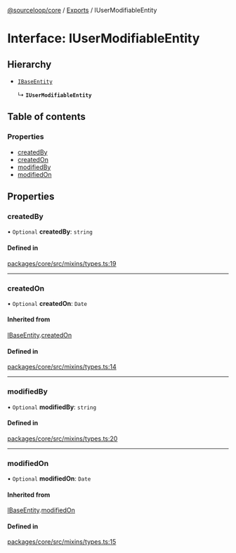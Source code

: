 [@sourceloop/core](../README.md) / [Exports](../modules.md) / IUserModifiableEntity

# Interface: IUserModifiableEntity

## Hierarchy

- [`IBaseEntity`](IBaseEntity.md)

  ↳ **`IUserModifiableEntity`**

## Table of contents

### Properties

- [createdBy](IUserModifiableEntity.md#createdby)
- [createdOn](IUserModifiableEntity.md#createdon)
- [modifiedBy](IUserModifiableEntity.md#modifiedby)
- [modifiedOn](IUserModifiableEntity.md#modifiedon)

## Properties

### createdBy

• `Optional` **createdBy**: `string`

#### Defined in

[packages/core/src/mixins/types.ts:19](https://github.com/sourcefuse/loopback4-microservice-catalog/blob/93a7f917/packages/core/src/mixins/types.ts#L19)

___

### createdOn

• `Optional` **createdOn**: `Date`

#### Inherited from

[IBaseEntity](IBaseEntity.md).[createdOn](IBaseEntity.md#createdon)

#### Defined in

[packages/core/src/mixins/types.ts:14](https://github.com/sourcefuse/loopback4-microservice-catalog/blob/93a7f917/packages/core/src/mixins/types.ts#L14)

___

### modifiedBy

• `Optional` **modifiedBy**: `string`

#### Defined in

[packages/core/src/mixins/types.ts:20](https://github.com/sourcefuse/loopback4-microservice-catalog/blob/93a7f917/packages/core/src/mixins/types.ts#L20)

___

### modifiedOn

• `Optional` **modifiedOn**: `Date`

#### Inherited from

[IBaseEntity](IBaseEntity.md).[modifiedOn](IBaseEntity.md#modifiedon)

#### Defined in

[packages/core/src/mixins/types.ts:15](https://github.com/sourcefuse/loopback4-microservice-catalog/blob/93a7f917/packages/core/src/mixins/types.ts#L15)
